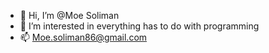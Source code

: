 - 👋 Hi, I’m @Moe Soliman
- 👀 I’m interested in everything has to do with programming
- 📫 Moe.soliman86@gmail.com

